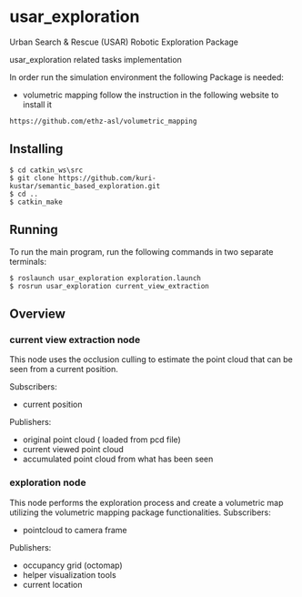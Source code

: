 # usar_exploration
Urban Search &amp; Rescue (USAR) Robotic Exploration Package 

usar_exploration related tasks implementation

In order run the simulation environment the following Package is needed: 

- volumetric mapping follow the instruction in the following website to install it 
```
https://github.com/ethz-asl/volumetric_mapping
```


## Installing 
```
$ cd catkin_ws\src
$ git clone https://github.com/kuri-kustar/semantic_based_exploration.git
$ cd ..
$ catkin_make 
```


## Running
To run the main program, run the following commands in two separate terminals:
```
$ roslaunch usar_exploration exploration.launch 
$ rosrun usar_exploration current_view_extraction 
```

## Overview 

### current view extraction node 
This node uses the occlusion culling to estimate the point cloud that can be seen from a current position. 

Subscribers:
- current position 

Publishers:
- original point cloud ( loaded from pcd file)
- current viewed point cloud
- accumulated point cloud from what has been seen 

### exploration node 

This node performs the exploration process and create a volumetric map utilizing the volumetric mapping package functionalities. 
Subscribers: 
- pointcloud to camera frame 

Publishers:
- occupancy grid (octomap) 
- helper visualization tools 
- current location

